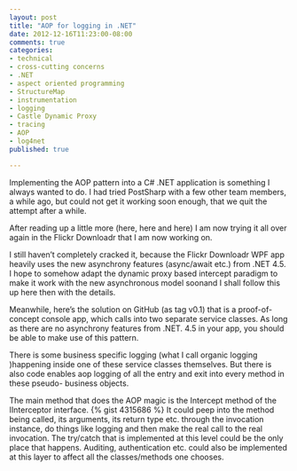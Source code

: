 ```yaml
---
layout: post
title: "AOP for logging in .NET"
date: 2012-12-16T11:23:00-08:00
comments: true
categories:
- technical
- cross-cutting concerns
- .NET
- aspect oriented programming
- StructureMap
- instrumentation
- logging
- Castle Dynamic Proxy
- tracing
- AOP
- log4net
published: true

---
```


Implementing the AOP pattern into a C# .NET application is something I always wanted to do. I had tried PostSharp with a few other team members, a while ago, but could not get it working soon enough, that we quit the attempt after a while.

After reading up a little more (here, here and here) I am now trying it all over again in the Flickr Downloadr that I am now working on.

I still haven’t completely cracked it, because the Flickr Downloadr WPF app heavily uses the new asynchrony features (async/await etc.) from .NET 4.5. I hope to somehow adapt the dynamic proxy based intercept paradigm to make it work with the new asynchronous model soonand I shall follow this up here then with the details.

<!-- more -->Meanwhile, here’s the solution on GitHub (as tag v0.1) that is a proof-of-concept console app, which calls into two separate service classes. As long as there are no asynchrony features from .NET. 4.5 in your app, you should be able to make use of this pattern.

There is some business specific logging (what I call organic logging )happening inside one of these service classes themselves. But there is also code enables aop logging of all the entry and exit into every method in these pseudo- business objects.

The main method that does the AOP magic is the Intercept method of the IInterceptor interface.
{% gist 4315686 %}
It could peep into the method being called, its arguments, its return type etc. through the invocation instance, do things like logging and then make the real call to the real invocation. The try/catch that is implemented at this level could be the only place that happens. Auditing, authentication etc. could also be implemented at this layer to affect all the classes/methods one chooses.

